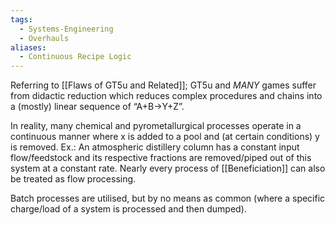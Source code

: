 ```yaml
---
tags:
  - Systems-Engineering
  - Overhauls
aliases:
  - Continuous Recipe Logic
---
```

Referring to [[Flaws of GT5u and Related]]; GT5u and *MANY* games suffer from didactic reduction which reduces complex procedures and chains into a (mostly) linear sequence of “A+B->Y+Z”.

In reality, many chemical and pyrometallurgical processes operate in a continuous manner where x is added to a pool and (at certain conditions) y is removed. 
Ex.: An atmospheric distillery column has a constant input flow/feedstock and its respective fractions are removed/piped out of this system at a constant rate.
Nearly every process of [[Beneficiation]] can also be treated as flow processing. 

Batch processes are utilised, but by no means as common (where a specific charge/load of a system is processed and then dumped).

